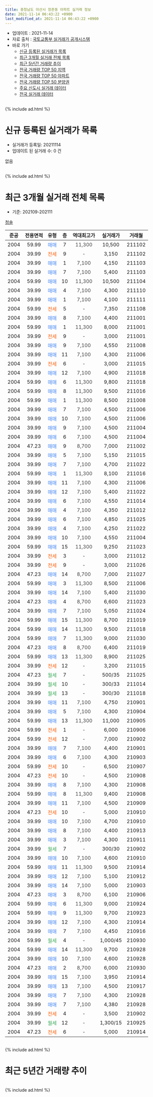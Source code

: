 ```yaml
---
title: 충청남도 아산시 장존동 아파트 실거래 정보
date: 2021-11-14 06:43:22 +0900
last_modified_at: 2021-11-14 06:43:22 +0900
---
```


* 업데이트 : 2021-11-14
* 자료 출처 : [국토교통부 실거래가 공개시스템](http://rt.molit.go.kr)
* 바로 가기
    * [신규 등록된 실거래가 목록](#신규-등록된-실거래가-목록)
    * [최근 3개월 실거래 전체 목록](#최근-3개월-실거래-전체-목록)
    * [최근 5년간 거래량 추이](#최근-5년간-거래량-추이)
    * [전국 거래량 TOP 50 지역](https://inasie.github.io/apt-trade-info/최근-3개월-전국에서-가장-거래가-많이-발생한-지역)
    * [전국 거래량 TOP 50 아파트](https://inasie.github.io/apt-trade-info/최근-3개월-전국에서-가장-거래가-많이-발생한-아파트)
    * [전국 거래량 TOP 50 분양권](https://inasie.github.io/apt-trade-info/최근-3개월-전국에서-가장-거래가-많이-발생한-분양권)
    * [주요 신도시 실거래 데이터](https://inasie.github.io/apt-trade-info/주요-신도시)
    * [전국 실거래 데이터](https://inasie.github.io/apt-trade-info/전국)
<br>
{% include ad.html %}
<br>

# 신규 등록된 실거래가 목록
* 실거래가 등록일: 20211114
* 업데이트 된 실거래 수: 0 건

없음

<br>
{% include ad.html %}
<br>

# 최근 3개월 실거래 전체 목록
* 기준: 202109-202111


[청솔](https://search.naver.com/search.naver?query=%EC%B6%A9%EC%B2%AD%EB%82%A8%EB%8F%84+%EC%95%84%EC%82%B0%EC%8B%9C+%EC%9E%A5%EC%A1%B4%EB%8F%99+%EC%B2%AD%EC%86%94)

|준공|전용면적|유형|층|역대최고가|실거래가|거래월|
|:---:|:---:|:---:|:---:|:---:|:---:|:---:|
|2004|59.99|<span style="color:#4285f3">매매</span>|7|<span style="color:#444444">11,300</span>|10,500|211102|
|2004|39.99|<span style="color:#ff5a00">전세</span>|9|<span style="color:#444444">-</span>|3,150|211102|
|2004|39.99|<span style="color:#4285f3">매매</span>|1|<span style="color:#444444">7,100</span>|4,150|211103|
|2004|39.99|<span style="color:#4285f3">매매</span>|7|<span style="color:#444444">7,100</span>|5,400|211103|
|2004|59.99|<span style="color:#4285f3">매매</span>|10|<span style="color:#444444">11,300</span>|10,500|211104|
|2004|39.99|<span style="color:#4285f3">매매</span>|4|<span style="color:#444444">7,100</span>|4,300|211110|
|2004|39.99|<span style="color:#4285f3">매매</span>|1|<span style="color:#444444">7,100</span>|4,100|211111|
|2004|59.99|<span style="color:#ff5a00">전세</span>|5|<span style="color:#444444">-</span>|7,350|211108|
|2004|39.99|<span style="color:#4285f3">매매</span>|8|<span style="color:#444444">7,100</span>|4,400|211001|
|2004|59.99|<span style="color:#4285f3">매매</span>|1|<span style="color:#444444">11,300</span>|8,000|211001|
|2004|39.99|<span style="color:#ff5a00">전세</span>|9|<span style="color:#444444">-</span>|3,000|211001|
|2004|39.99|<span style="color:#4285f3">매매</span>|9|<span style="color:#444444">7,100</span>|4,550|211008|
|2004|39.99|<span style="color:#4285f3">매매</span>|11|<span style="color:#444444">7,100</span>|4,300|211006|
|2004|39.99|<span style="color:#ff5a00">전세</span>|6|<span style="color:#444444">-</span>|3,000|211015|
|2004|39.99|<span style="color:#4285f3">매매</span>|12|<span style="color:#444444">7,100</span>|4,900|211018|
|2004|59.99|<span style="color:#4285f3">매매</span>|6|<span style="color:#444444">11,300</span>|9,800|211018|
|2004|59.99|<span style="color:#4285f3">매매</span>|8|<span style="color:#444444">11,300</span>|9,500|211016|
|2004|59.99|<span style="color:#4285f3">매매</span>|1|<span style="color:#444444">11,300</span>|8,500|211008|
|2004|39.99|<span style="color:#4285f3">매매</span>|7|<span style="color:#444444">7,100</span>|4,500|211006|
|2004|39.99|<span style="color:#4285f3">매매</span>|10|<span style="color:#444444">7,100</span>|4,500|211006|
|2004|39.99|<span style="color:#4285f3">매매</span>|9|<span style="color:#444444">7,100</span>|4,500|211004|
|2004|39.99|<span style="color:#4285f3">매매</span>|6|<span style="color:#444444">7,100</span>|4,500|211004|
|2004|47.23|<span style="color:#4285f3">매매</span>|9|<span style="color:#444444">8,700</span>|7,000|211002|
|2004|39.99|<span style="color:#4285f3">매매</span>|5|<span style="color:#444444">7,100</span>|5,150|211015|
|2004|39.99|<span style="color:#4285f3">매매</span>|7|<span style="color:#444444">7,100</span>|4,700|211022|
|2004|59.99|<span style="color:#4285f3">매매</span>|1|<span style="color:#444444">11,300</span>|8,100|211016|
|2004|39.99|<span style="color:#4285f3">매매</span>|11|<span style="color:#444444">7,100</span>|4,300|211006|
|2004|39.99|<span style="color:#4285f3">매매</span>|12|<span style="color:#444444">7,100</span>|5,400|211022|
|2004|39.99|<span style="color:#4285f3">매매</span>|6|<span style="color:#444444">7,100</span>|4,550|211014|
|2004|39.99|<span style="color:#4285f3">매매</span>|4|<span style="color:#444444">7,100</span>|4,350|211012|
|2004|39.99|<span style="color:#4285f3">매매</span>|6|<span style="color:#444444">7,100</span>|4,850|211025|
|2004|39.99|<span style="color:#4285f3">매매</span>|4|<span style="color:#444444">7,100</span>|4,250|211022|
|2004|39.99|<span style="color:#4285f3">매매</span>|10|<span style="color:#444444">7,100</span>|4,550|211004|
|2004|59.99|<span style="color:#4285f3">매매</span>|15|<span style="color:#444444">11,300</span>|9,250|211023|
|2004|39.99|<span style="color:#ff5a00">전세</span>|3|<span style="color:#444444">-</span>|3,000|211012|
|2004|39.99|<span style="color:#ff5a00">전세</span>|9|<span style="color:#444444">-</span>|3,000|211026|
|2004|47.23|<span style="color:#4285f3">매매</span>|14|<span style="color:#444444">8,700</span>|7,000|211027|
|2004|59.99|<span style="color:#4285f3">매매</span>|3|<span style="color:#444444">11,300</span>|8,500|211006|
|2004|39.99|<span style="color:#4285f3">매매</span>|14|<span style="color:#444444">7,100</span>|5,400|211030|
|2004|47.23|<span style="color:#4285f3">매매</span>|4|<span style="color:#444444">8,700</span>|6,600|211023|
|2004|39.99|<span style="color:#4285f3">매매</span>|7|<span style="color:#444444">7,100</span>|5,050|211024|
|2004|59.99|<span style="color:#4285f3">매매</span>|15|<span style="color:#444444">11,300</span>|8,700|211019|
|2004|59.99|<span style="color:#4285f3">매매</span>|14|<span style="color:#444444">11,300</span>|9,500|211018|
|2004|59.99|<span style="color:#4285f3">매매</span>|7|<span style="color:#444444">11,300</span>|9,000|211030|
|2004|47.23|<span style="color:#4285f3">매매</span>|8|<span style="color:#444444">8,700</span>|6,400|211019|
|2004|59.99|<span style="color:#4285f3">매매</span>|13|<span style="color:#444444">11,300</span>|8,900|211025|
|2004|39.99|<span style="color:#ff5a00">전세</span>|12|<span style="color:#444444">-</span>|3,200|211015|
|2004|47.23|<span style="color:#34a853">월세</span>|7|<span style="color:#444444">-</span>|500/35|211025|
|2004|39.99|<span style="color:#34a853">월세</span>|10|<span style="color:#444444">-</span>|300/33|211014|
|2004|39.99|<span style="color:#34a853">월세</span>|13|<span style="color:#444444">-</span>|300/30|211018|
|2004|39.99|<span style="color:#4285f3">매매</span>|11|<span style="color:#444444">7,100</span>|4,750|210901|
|2004|39.99|<span style="color:#4285f3">매매</span>|5|<span style="color:#444444">7,100</span>|4,300|210904|
|2004|59.99|<span style="color:#4285f3">매매</span>|13|<span style="color:#444444">11,300</span>|11,000|210905|
|2004|59.99|<span style="color:#ff5a00">전세</span>|1|<span style="color:#444444">-</span>|6,000|210906|
|2004|59.99|<span style="color:#ff5a00">전세</span>|12|<span style="color:#444444">-</span>|7,000|210902|
|2004|39.99|<span style="color:#4285f3">매매</span>|7|<span style="color:#444444">7,100</span>|4,400|210901|
|2004|39.99|<span style="color:#4285f3">매매</span>|6|<span style="color:#444444">7,100</span>|4,300|210903|
|2004|59.99|<span style="color:#ff5a00">전세</span>|10|<span style="color:#444444">-</span>|6,500|210907|
|2004|47.23|<span style="color:#ff5a00">전세</span>|10|<span style="color:#444444">-</span>|4,500|210908|
|2004|39.99|<span style="color:#4285f3">매매</span>|8|<span style="color:#444444">7,100</span>|4,300|210908|
|2004|59.99|<span style="color:#4285f3">매매</span>|8|<span style="color:#444444">11,300</span>|9,400|210908|
|2004|39.99|<span style="color:#4285f3">매매</span>|11|<span style="color:#444444">7,100</span>|4,500|210909|
|2004|47.23|<span style="color:#ff5a00">전세</span>|10|<span style="color:#444444">-</span>|5,000|210910|
|2004|39.99|<span style="color:#4285f3">매매</span>|10|<span style="color:#444444">7,100</span>|4,700|210910|
|2004|39.99|<span style="color:#4285f3">매매</span>|8|<span style="color:#444444">7,100</span>|4,400|210913|
|2004|39.99|<span style="color:#4285f3">매매</span>|3|<span style="color:#444444">7,100</span>|4,300|210911|
|2004|39.99|<span style="color:#34a853">월세</span>|7|<span style="color:#444444">-</span>|300/30|210902|
|2004|39.99|<span style="color:#4285f3">매매</span>|10|<span style="color:#444444">7,100</span>|4,600|210910|
|2004|59.99|<span style="color:#4285f3">매매</span>|11|<span style="color:#444444">11,300</span>|9,500|210914|
|2004|39.99|<span style="color:#4285f3">매매</span>|12|<span style="color:#444444">7,100</span>|5,100|210912|
|2004|39.99|<span style="color:#4285f3">매매</span>|14|<span style="color:#444444">7,100</span>|5,000|210903|
|2004|47.23|<span style="color:#4285f3">매매</span>|3|<span style="color:#444444">8,700</span>|6,100|210906|
|2004|59.99|<span style="color:#4285f3">매매</span>|6|<span style="color:#444444">11,300</span>|9,000|210924|
|2004|59.99|<span style="color:#4285f3">매매</span>|9|<span style="color:#444444">11,300</span>|9,700|210923|
|2004|39.99|<span style="color:#4285f3">매매</span>|12|<span style="color:#444444">7,100</span>|4,300|210914|
|2004|39.99|<span style="color:#4285f3">매매</span>|7|<span style="color:#444444">7,100</span>|4,450|210916|
|2004|59.99|<span style="color:#34a853">월세</span>|4|<span style="color:#444444">-</span>|1,000/45|210930|
|2004|59.99|<span style="color:#4285f3">매매</span>|14|<span style="color:#444444">11,300</span>|9,700|210928|
|2004|39.99|<span style="color:#4285f3">매매</span>|10|<span style="color:#444444">7,100</span>|4,600|210928|
|2004|47.23|<span style="color:#4285f3">매매</span>|2|<span style="color:#444444">8,700</span>|6,000|210930|
|2004|39.99|<span style="color:#4285f3">매매</span>|15|<span style="color:#444444">7,100</span>|3,950|210914|
|2004|39.99|<span style="color:#4285f3">매매</span>|13|<span style="color:#444444">7,100</span>|4,500|210917|
|2004|39.99|<span style="color:#4285f3">매매</span>|7|<span style="color:#444444">7,100</span>|4,300|210928|
|2004|39.99|<span style="color:#4285f3">매매</span>|7|<span style="color:#444444">7,100</span>|4,380|210928|
|2004|39.99|<span style="color:#ff5a00">전세</span>|4|<span style="color:#444444">-</span>|3,500|210902|
|2004|39.99|<span style="color:#34a853">월세</span>|12|<span style="color:#444444">-</span>|1,300/15|210925|
|2004|47.23|<span style="color:#ff5a00">전세</span>|6|<span style="color:#444444">-</span>|5,000|210914|


<br>
{% include ad.html %}
<br>

# 최근 5년간 거래량 추이


<div style="width:100%;">
    <canvas id="deal_progress" height="200"></canvas>
</div>

<script>
new Chart(document.getElementById("deal_progress"), {
    type: 'line',
    data: {
        labels: ['201611','201612','201701','201702','201703','201704','201705','201706','201707','201708','201709','201710','201711','201712','201801','201802','201803','201804','201805','201806','201807','201808','201809','201810','201811','201812','201901','201902','201903','201904','201905','201906','201907','201908','201909','201910','201911','201912','202001','202002','202003','202004','202005','202006','202007','202008','202009','202010','202011','202012','202101','202102','202103','202104','202105','202106','202107','202108','202109','202110','202111'],
        datasets: [{
            label: '매매',
            pointRadius: 1,
            data: [12, 9, 8, 6, 12, 6, 11, 6, 17, 16, 13, 5, 7, 4, 3, 11, 9, 8, 4, 15, 5, 8, 4, 6, 9, 5, 5, 8, 7, 8, 4, 11, 4, 8, 4, 64, 63, 6, 8, 4, 5, 7, 11, 13, 8, 12, 12, 14, 10, 12, 15, 14, 15, 39, 43, 15, 24, 25, 27, 34, 6],
            borderColor: "rgba(255, 201, 14, 1)",
            backgroundColor: "rgba(255, 201, 14, 0.5)",
            fill: false,
            lineTension: 0
        },{
            label: '전월세',
            pointRadius: 1,
            data: [13, 12, 9, 18, 17, 23, 18, 15, 17, 39, 22, 24, 13, 8, 16, 12, 19, 15, 20, 13, 13, 11, 11, 14, 16, 8, 14, 7, 18, 16, 15, 13, 15, 17, 16, 23, 20, 6, 9, 20, 9, 8, 17, 25, 11, 13, 9, 12, 15, 8, 7, 6, 7, 6, 15, 8, 9, 12, 10, 8, 2],
            borderColor: "rgba(0, 141, 185, 1)",
            backgroundColor: "rgba(0, 141, 185, 0.5)",
            fill: false,
            lineTension: 0
        }
        ]
    },
    options: {
        responsive: true,
        title: {
            display: false
        },
        tooltips: {
            mode: 'index',
            intersect: false
        },
        hover: {
            mode: 'nearest',
            intersect: true
        },
        scales: {
            xAxes: [{
                display: true,
                scaleLabel: {
                    display: true,
                    labelString: '년/월'
                }
            }],
            yAxes: [{
                display: true,
                ticks: {
                    suggestedMin: 0,
                },
                scaleLabel: {
                    display: true,
                    labelString: '실거래 수'
                }
            }]
        }
    }
});

</script>


<br>
{% include ad.html %}
<br>

